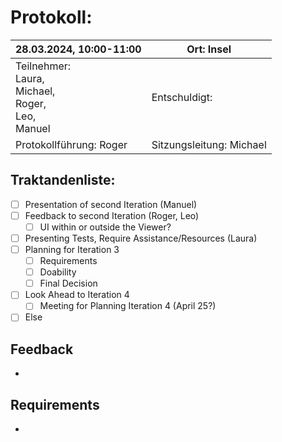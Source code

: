 # Protokoll: 

| 28.03.2024, 10:00-11:00                                                      | Ort: Insel |
| ----------------------------------------------------------------------- | ------------------------------ |
| Teilnehmer:<br />Laura,<br />Michael,<br />Roger,<br />Leo,<br />Manuel | Entschuldigt:                  |
| Protokollführung: Roger                                                 | Sitzungsleitung: Michael       |

## Traktandenliste:

- [ ] Presentation of second Iteration (Manuel)
- [ ] Feedback to second Iteration (Roger, Leo)
  - [ ] UI within or outside the Viewer?
- [ ] Presenting Tests, Require Assistance/Resources (Laura)
- [ ] Planning for Iteration 3
  - [ ] Requirements
  - [ ] Doability
  - [ ] Final Decision
- [ ] Look Ahead to Iteration 4
  - [ ] Meeting for Planning Iteration 4 (April 25?)
- [ ] Else

## Feedback
* 

## Requirements
* 
